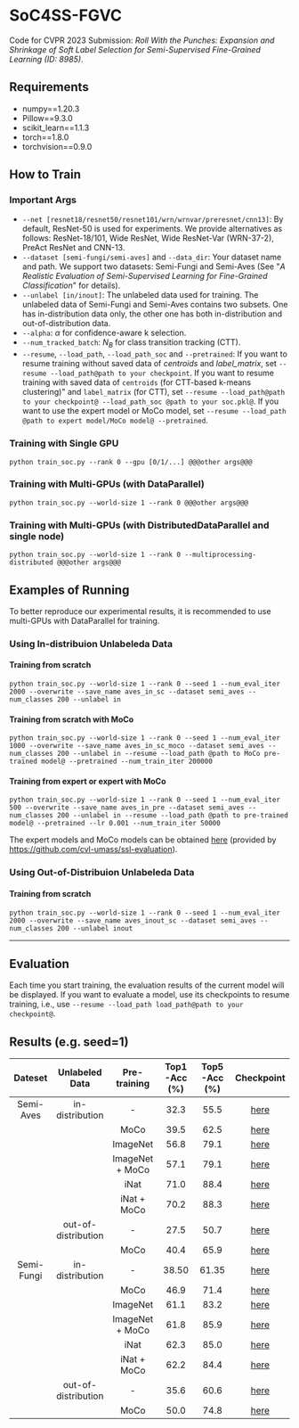 # SoC4SS-FGVC

Code for CVPR 2023 Submission: *Roll With the Punches: Expansion and Shrinkage of Soft Label Selection for Semi-Supervised Fine-Grained Learning (ID: 8985)*.

## Requirements

- numpy==1.20.3
- Pillow==9.3.0
- scikit_learn==1.1.3
- torch==1.8.0
- torchvision==0.9.0


## How to Train
### Important Args
- `--net [resnet18/resnet50/resnet101/wrn/wrnvar/preresnet/cnn13]`: By default, ResNet-50 is used for experiments.  We provide alternatives as follows: ResNet-18/101, Wide ResNet, Wide ResNet-Var (WRN-37-2), PreAct ResNet and CNN-13.
- `--dataset [semi-fungi/semi-aves]` and `--data_dir`: Your dataset name and path. We support two datasets: Semi-Fungi and Semi-Aves (See "*A Realistic Evaluation of Semi-Supervised Learning for Fine-Grained Classification*" for details).
- `--unlabel [in/inout]`: The unlabeled data used for training. The unlabeled data of Semi-Fungi and Semi-Aves contains two subsets. One has in-distribution data only, the other one has both in-distribution and out-of-distribution data.
- `--alpha`: $\alpha$ for confidence-aware k selection.
- `--num_tracked_batch`: $N_{B}$ for class transition tracking (CTT).
- `--resume`, `--load_path`, `--load_path_soc` and `--pretrained`: If you want to resume training without saved data of *centroids* and *label_matrix*, set `--resume --load_path@path to your checkpoint`. If you want to resume training with saved data of `centroids` (for CTT-based k-means clustering)" and `label_matrix` (for CTT), set `--resume --load_path@path to your checkpoint@ --load_path_soc @path to your soc.pkl@`. If you want to use the expert model or MoCo model, set `--resume --load_path @path to expert model/MoCo model@ --pretrained`.

### Training with Single GPU

```
python train_soc.py --rank 0 --gpu [0/1/...] @@@other args@@@
```
### Training with Multi-GPUs (with DataParallel)

```
python train_soc.py --world-size 1 --rank 0 @@@other args@@@
```

### Training with Multi-GPUs (with DistributedDataParallel and single node)

```
python train_soc.py --world-size 1 --rank 0 --multiprocessing-distributed @@@other args@@@
```

## Examples of Running

To better reproduce our experimental results, it is recommended to use multi-GPUs with DataParallel for training.

### Using In-distribuion Unlabeleda Data 
#### Training from scratch

```
python train_soc.py --world-size 1 --rank 0 --seed 1 --num_eval_iter 2000 --overwrite --save_name aves_in_sc --dataset semi_aves --num_classes 200 --unlabel in 
```

#### Training from scratch with MoCo

```
python train_soc.py --world-size 1 --rank 0 --seed 1 --num_eval_iter 1000 --overwrite --save_name aves_in_sc_moco --dataset semi_aves --num_classes 200 --unlabel in --resume --load_path @path to MoCo pre-trained model@ --pretrained --num_train_iter 200000
```

#### Training from expert or expert with MoCo

```
python train_soc.py --world-size 1 --rank 0 --seed 1 --num_eval_iter 500 --overwrite --save_name aves_in_pre --dataset semi_aves --num_classes 200 --unlabel in --resume --load_path @path to pre-trained model@ --pretrained --lr 0.001 --num_train_iter 50000
```


The expert models and MoCo models can be obtained [here][ck] (provided by https://github.com/cvl-umass/ssl-evaluation).


### Using Out-of-Distribuion Unlabeleda Data 
#### Training from scratch

```
python train_soc.py --world-size 1 --rank 0 --seed 1 --num_eval_iter 2000 --overwrite --save_name aves_inout_sc --dataset semi_aves --num_classes 200 --unlabel inout 
```

***
## Evaluation
Each time you start training, the evaluation results of the current model will be displayed. If you want to evaluate a model, use its checkpoints to resume training, i.e., use `--resume --load_path load_path@path to your checkpoint@`.

## Results (e.g. seed=1)

| Dateset | Unlabeled Data | Pre-training | Top1-Acc (%)| Top5-Acc (%)| Checkpoint |
| :-----:| :----: | :----: |:----: |:----: |:----: |
|Semi-Aves | in-distribution | - | 32.3 | 55.5 | [here][av-in-sc] |
| | | MoCo | 39.5 | 62.5 | [here][av-in-sc-mc] |
| | | ImageNet | 56.8 | 79.1 | [here][av-in-im] |
| | | ImageNet  + MoCo | 57.1 | 79.1 | [here][av-in-im-mc] |
| | | iNat | 71.0 | 88.4 | [here][av-in-in] |
| | | iNat + MoCo | 70.2 | 88.3 | [here][av-in-in-mc] |
| | out-of-distribution | - | 27.5 | 50.7 | [here][av-inout-sc] |
| |  | MoCo | 40.4 | 65.9 | [here][av-inout-sc-mc] |
|Semi-Fungi | in-distribution | - | 38.50 | 61.35 | [here][fg-in-sc] |
| | | MoCo | 46.9 | 71.4 | [here][fg-in-sc-mc] |
| | | ImageNet | 61.1 | 83.2 | [here][fg-in-im] |
| | | ImageNet  + MoCo | 61.8 | 85.9 | [here][fg-in-im-mc] |
| | | iNat | 62.3 | 85.0 | [here][fg-in-in] |
| | | iNat + MoCo | 62.2 | 84.4 | [here][fg-in-in-mc] |
| | out-of-distribution | - | 35.6 | 60.6 | [here][fg-inout-sc] | 
| |  | MoCo | 50.0 | 74.8 | [here][fg-inout-sc-mc] |

[av-in-im]: https://drive.google.com/drive/folders/1apctbIN_O9EuD8ZXrr7Diwq-1z0qADBu?usp=share_link
[av-in-im-mc]: https://drive.google.com/drive/folders/1lx-DYwCF1bDdGoy5nUQ_0Kdp6jhwQ_qi?usp=share_link
[av-in-in]: https://drive.google.com/drive/folders/1C4RcpnSmWcwpbSpkAicbcdjx-7Su80Rb?usp=share_link
[av-in-in-mc]: https://drive.google.com/drive/folders/1NC9HCB1sdbPhEd3SeStfrVQEBLTPKc_A?usp=share_link
[av-in-sc]: https://drive.google.com/drive/folders/1ML3WJeH20achx5KxZQYGCVrRNCAfJl0Y?usp=share_link
[av-in-sc-mc]: https://drive.google.com/drive/folders/1dyY-ylLI0op0-MiKFpYhfctTFp5iPUpJ?usp=share_link
[av-inout-sc]: https://drive.google.com/drive/folders/105EDpTelNa7oURIV0TGpHKf2W80M32yN?usp=share_link
[av-inout-sc-mc]: https://drive.google.com/drive/folders/1gy9KSXJ4OX3SKJtf8N9aritxP12atVkJ?usp=share_link
[fg-in-im]: https://drive.google.com/drive/folders/1cn8QTJFJnDhlgR-vDHaJNM5_NaBQsbAB?usp=share_link
[fg-in-im-mc]: https://drive.google.com/drive/folders/1Ug4C9qpTmL_H3760gTt0FfSpGPj6tpuS?usp=share_link
[fg-in-in]: https://drive.google.com/drive/folders/1DygNzUCNc9BFhhK2rmy7JkRoOb-x2SNP?usp=share_link
[fg-in-in-mc]: https://drive.google.com/drive/folders/13kvItyHZqZiL8AAViuU5Y46CpXMfPMSw?usp=share_link
[fg-in-sc]: https://drive.google.com/drive/folders/15s-upb33Uo1_dpF9xLQSkvgu4MAsCBQA?usp=share_link
[fg-in-sc-mc]: https://drive.google.com/drive/folders/1Sk5E9H5J8QaslyIxH2HilUWK8NEmiG-b?usp=share_link
[fg-inout-sc]: https://drive.google.com/drive/folders/1EO8IHoO8TW9YhWKO-3bv9iCj2Mya0hXy?usp=share_link
[fg-inout-sc-mc]: https://drive.google.com/drive/folders/1CW8QwusyAlF2kL6zT94lUgx5AIxgMSQg?usp=share_link
[ck]: http://vis-www.cs.umass.edu/semi-inat-2021/ssl_evaluation/models/